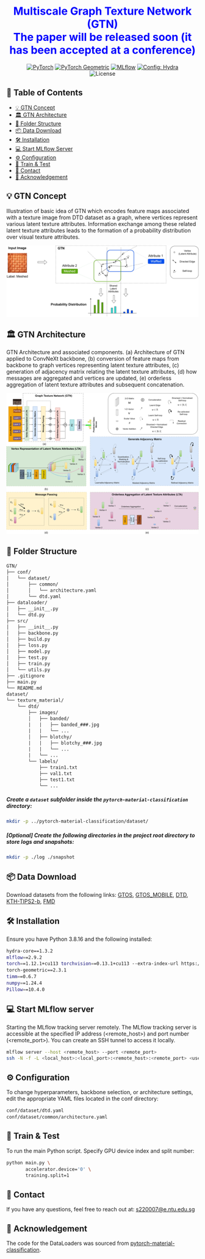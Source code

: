 <h1 align="center" style="color: blue;">
    Multiscale Graph Texture Network (GTN)<br>
    The paper will be released soon (it has been accepted at a conference)
</h1>


<div align="center">
  <a href="https://pytorch.org/get-started/locally/"><img alt="PyTorch" src="https://img.shields.io/badge/PyTorch-ee4c2c?logo=pytorch&logoColor=white"></a>
  <a href="https://pytorch-geometric.readthedocs.io/"><img alt="PyTorch Geometric" src="https://img.shields.io/badge/PyTorch%20Geometric-0082C9?logo=pytorch&logoColor=white"></a>
  <a href="https://mlflow.org/"><img alt="MLflow" src="https://img.shields.io/badge/MLflow-0194E2?logo=mlflow&logoColor=white"></a>
  <a href="https://hydra.cc/"><img alt="Config: Hydra" src="https://img.shields.io/badge/Config-Hydra-89b8cd"></a>
</div>
<div align="center">
  <img alt="License" src="https://img.shields.io/github/license/haoosz/ConceptExpress?color=lightgray">
</div>

## :ledger: Table of Contents
- [:bulb: GTN Concept](#bulb-gtn-concept)
- [:classical_building: GTN Architecture](#classical_building-gtn-architecture)
- [:file_folder: Folder Structure](#file_folder-folder-structure)
- [:package: Data Download](#package-data-download)
- [:hammer_and_wrench: Installation](#hammer_and_wrench-installation)
- [:computer: Start MLflow Server](#computer-start-mlflow-server)
- [:gear: Configuration](#gear-configuration)
- [:rocket: Train & Test](#rocket-train--test)
- [:speech_balloon: Contact](#speech_balloon-contact)
- [:pray: Acknowledgement](#pray-acknowledgement)

## :bulb: GTN Concept
Illustration of basic idea of GTN which encodes feature maps associated with a texture image from DTD dataset as a graph, where vertices represent various latent
texture attributes. Information exchange among these related latent texture attributes leads to the formation of a probability distribution over visual texture attributes.

![Project Screenshot](./assets/GTN_Concept.jpg)

## :classical_building: GTN Architecture

GTN Architecture and associated components. (a) Architecture of GTN applied to ConvNeXt backbone, (b) conversion of feature maps from backbone to graph vertices
representing latent texture attributes, (c) generation of adjacency matrix relating the latent texture attributes, (d) how messages are aggregated and vertices 
are updated, (e) orderless aggregation of latent texture attributes and subsequent concatenation.

![Project Screenshot](./assets/GTN_Architecture.jpg)

## :file_folder: Folder Structure

```plaintext
GTN/
├── conf/
│   └── dataset/
│       ├── common/
│       │   └── architecture.yaml
│       └── dtd.yaml
├── dataloader/
│   ├── __init__.py
│   └── dtd.py
├── src/
│   ├── __init__.py
│   ├── backbone.py
│   ├── build.py
│   ├── loss.py
│   ├── model.py
│   ├── test.py
│   ├── train.py
│   └── utils.py
├── .gitignore
├── main.py
└── README.md
dataset/
└── texture_material/
    └── dtd/
        ├── images/
        │   ├── banded/
        |   |   ├── banded_###.jpg
        |   |   └── ...
        │   ├── blotchy/
        |   |   ├── blotchy_###.jpg
        |   |   └── ...
        |   └── ...
        └── labels/
            ├── train1.txt
            ├── val1.txt
            ├── test1.txt
            └── ...
```

##### Create a `dataset` subfolder inside the `pytorch-material-classification` directory:

```bash
mkdir -p ../pytorch-material-classification/dataset/
```

##### [Optional] Create the following directories in the project root directory to store logs and snapshots:

```bash
mkdir -p ./log ./snapshot
```

## :package: Data Download

Download datasets from the following links: [GTOS](https://1drv.ms/u/s!AmTf4gl42ObncLmEnEv4R5LyxT4?e=ekkFfX), [GTOS_MOBILE](https://1drv.ms/u/s!AmTf4gl42ObnblEtikrw4HfD9fc?e=LjJir4), [DTD](https://www.robots.ox.ac.uk/~vgg/data/dtd/download/dtd-r1.0.1.tar.gz), [KTH-TIPS2-b](https://www.csc.kth.se/cvap/databases/kth-tips/index.html), [FMD](https://people.csail.mit.edu/celiu/CVPR2010/FMD/)

## :hammer_and_wrench: Installation

Ensure you have Python 3.8.16 and the following installed:

```bash
hydra-core==1.3.2
mlflow==2.9.2
torch==1.12.1+cu113 torchvision==0.13.1+cu113 --extra-index-url https://download.pytorch.org/whl/cu113
torch-geometric==2.3.1
timm==0.6.7
numpy==1.24.4
Pillow==10.4.0
```

## :computer: Start MLflow server

Starting the MLflow tracking server remotely. The MLflow tracking server is accessible at the specified IP address (<remote_host>) and port number (<remote_port>). You can create an SSH tunnel to access it locally. 

```bash
mlflow server --host <remote_host> --port <remote_port>
ssh -N -f -L <local_host>:<local_port>:<remote_host>:<remote_port> <username>@<headnode_ip>
```

## :gear: Configuration

To change hyperparameters, backbone selection, or architecture settings, edit the appropriate YAML files located in the conf directory:

```bash
conf/dataset/dtd.yaml
conf/dataset/common/architecture.yaml
```

## :rocket: Train & Test

To run the main Python script. Specify GPU device index and split number:

```bash
python main.py \
       accelerator.device='0' \
       training.split=1
```

## :speech_balloon: Contact
If you have any questions, feel free to reach out at: s220007@e.ntu.edu.sg

## :pray: Acknowledgement
The code for the DataLoaders was sourced from [pytorch-material-classification](https://github.com/jiaxue-ai/pytorch-material-classification).